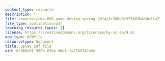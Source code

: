 ```yaml
---
content_type: resource
description: ''
file: /courses/cms-608-game-design-spring-2014/8c360e8f955b83b4ddeffa2769742b6e_1506656.pdf
file_type: application/pdf
learning_resource_types: []
license: https://creativecommons.org/licenses/by-nc-sa/4.0/
ocw_type: OCWFile
resourcetype: Document
title: 3play pdf file
uid: 8c360e8f-955b-83b4-ddef-fa2769742b6e
---
```

